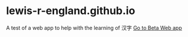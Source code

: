 # lewis-r-england.github.io
A test of a web app to help with the learning of 汉字
[Go to Beta Web app](https://www.lewis-r-england.github.io/QuizTestNoAnimation.html)
